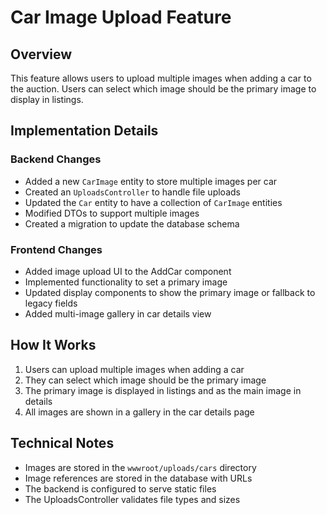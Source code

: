 # Car Image Upload Feature

## Overview
This feature allows users to upload multiple images when adding a car to the auction. Users can select which image should be the primary image to display in listings.

## Implementation Details

### Backend Changes
- Added a new `CarImage` entity to store multiple images per car
- Created an `UploadsController` to handle file uploads
- Updated the `Car` entity to have a collection of `CarImage` entities
- Modified DTOs to support multiple images
- Created a migration to update the database schema

### Frontend Changes
- Added image upload UI to the AddCar component
- Implemented functionality to set a primary image
- Updated display components to show the primary image or fallback to legacy fields
- Added multi-image gallery in car details view

## How It Works
1. Users can upload multiple images when adding a car
2. They can select which image should be the primary image
3. The primary image is displayed in listings and as the main image in details
4. All images are shown in a gallery in the car details page

## Technical Notes
- Images are stored in the `wwwroot/uploads/cars` directory
- Image references are stored in the database with URLs
- The backend is configured to serve static files
- The UploadsController validates file types and sizes
